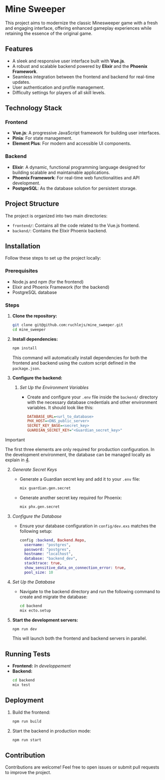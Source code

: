 # Mine Sweeper

This project aims to modernize the classic Minesweeper game with a fresh and engaging interface, offering enhanced gameplay experiences while retaining the essence of the original game.

## Features

- A sleek and responsive user interface built with **Vue.js**.
- A robust and scalable backend powered by **Elixir** and the **Phoenix Framework**.
- Seamless integration between the frontend and backend for real-time updates.
- User authentication and profile management.
- Difficulty settings for players of all skill levels.

## Technology Stack

### Frontend

- **Vue.js**: A progressive JavaScript framework for building user interfaces.
- **Pinia**: For state management.
- **Element Plus**: For modern and accessible UI components.

### Backend

- **Elixir**: A dynamic, functional programming language designed for building scalable and maintainable applications.
- **Phoenix Framework**: For real-time web functionalities and API development.
- **PostgreSQL**: As the database solution for persistent storage.

## Project Structure

The project is organized into two main directories:

- `frontend/`: Contains all the code related to the Vue.js frontend.
- `backend/`: Contains the Elixir Phoenix backend.

## Installation

Follow these steps to set up the project locally:

### Prerequisites

- Node.js and npm (for the frontend)
- Elixir and Phoenix Framework (for the backend)
- PostgreSQL database

### Steps

1. **Clone the repository:**

   ```bash
   git clone git@github.com:ruchlejs/mine_sweeper.git
   cd mine_sweeper
   ```

2. **Install dependencies:**

   ```bash
   npm install
   ```

   This command will automatically install dependencies for both the frontend and backend using the custom script defined in the `package.json`.

3. **Configure the backend:**

   1. _Set Up the Environment Variables_

      - Create and configure your `.env` file inside the `backend/` directory with the necessary database credentials and other environment variables. It should look like this:

        ```ini
        DATABASE_URL=<url_to_database>
        PHX_HOST=<DNS_public_server>
        SECRET_KEY_BASE=<secret_key>
        GUARDIAN_SECRET_KEY="<Guardian_secret_key>"
        ```
> [!IMPORTANT]  
> The first three elements are only required for production configuration. In the development environment, the database can be managed locally as explain in [4](#db).

   2. _Generate Secret Keys_

      - Generate a Guardian secret key and add it to your `.env` file:
        
        ```bash
        mix guardian.gen.secret
        ```
      - Generate another secret key required for Phoenix:
        
        ```bash
        mix phx.gen.secret
        ```
<a id="db"></a>

   3. _Configure the Database_
   
      - Ensure your database configuration in `config/dev.exs` matches the following setup:

        ```elixir
        config :backend, Backend.Repo,
          username: "postgres",
          password: "postgres",
          hostname: "localhost",
          database: "backend_dev",
          stacktrace: true,
          show_sensitive_data_on_connection_error: true,
          pool_size: 10
        ```

   4. _Set Up the Database_
      - Navigate to the backend directory and run the following command to create and migrate the database:
   
        ```bash
        cd backend
        mix ecto.setup
        ```

4. **Start the development servers:**
   ```bash
   npm run dev
   ```
   This will launch both the frontend and backend servers in parallel.

## Running Tests

- **Frontend:**
  <!-- ```bash
  npm run test --prefix frontend
  ``` -->
  _In developpement_
- **Backend:**
  ```bash
  cd backend
  mix test
  ```

## Deployment

1. Build the frontend:
   
   ```bash
   npm run build
   ```
2. Start the backend in production mode:
   
   ```bash
   npm run start
   ```

## Contribution

Contributions are welcome! Feel free to open issues or submit pull requests to improve the project.
